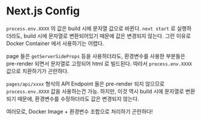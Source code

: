 # Next.js Config

`process.env.XXXX` 의 값은 build 시에 문자열 값으로 바뀐다. `next start` 로 실행하더라도, build 시에 문자열로 변환되어있기 때문에 값은 변경되지 않는다.
그런 이유로 Docker Container 에서 사용하기는 어렵다.

page 들은 `getServerSideProps` 등을 사용하더라도, 환경변수를 사용한 부분들은 pre-render 되면서 문자열로 고정되어 html 로 빌드된다. 따라서 `process.env.XXXX` 값으로 치환하기가 곤란하다.

`pages/api/xxxx` 형식의 API Endpoint 들은 pre-render 되지 않으므로 `process.env.XXXX` 값을 사용하는건 가능. 
하지만, 이것 역시 build 시에 문자열로 변환되기 때문에, 환경변수를 수정하더라도 값은 변경되지 않는다.

여러모로, Docker Image + 환경변수 조합으로 처리하기 곤란하다!
